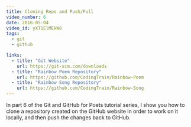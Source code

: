 ```yaml
---
title: Cloning Repo and Push/Pull
video_number: 6
date: 2016-05-04
video_id: yXT1ElMEkW8
tags:
  - git
  - github

links:
  - title: "Git Website"
    url: https://git-scm.com/downloads
  - title: "Rainbow Poem Repository"
    url: https://github.com/CodingTrain/Rainbow-Poem
  - title: "Rainbow Song Repository"
    url: https://github.com/CodingTrain/Rainbow-Song
---
```


In part 6 of the Git and GitHub for Poets tutorial series, I show you how to clone a repository created on the GitHub website in order to work on it locally, and then push the changes back to GitHub.
